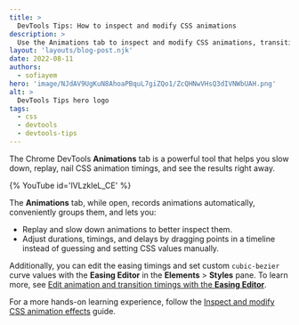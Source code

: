 ```yaml
---
title: >
  DevTools Tips: How to inspect and modify CSS animations
description: >
  Use the Animations tab to inspect and modify CSS animations, transitions, and more.
layout: 'layouts/blog-post.njk'
date: 2022-08-11
authors:
  - sofiayem
hero: 'image/NJdAV9UgKuN8AhoaPBquL7giZQo1/ZcQHNwVHsQ3dIVNWbUAH.png'
alt: >
  DevTools Tips hero logo
tags:
  - css
  - devtools
  - devtools-tips
---
```


The Chrome DevTools **Animations** tab is a powerful tool that helps you slow down, replay, nail CSS animation timings, and see the results right away.

{% YouTube id='lVLzkleL_CE' %}

The **Animations** tab, while open, records animations automatically, conveniently groups them, and lets you:

- Replay and slow down animations to better inspect them.
- Adjust durations, timings, and delays by dragging points in a timeline instead of guessing and setting CSS values manually.

Additionally, you can edit the easing timings and set custom `cubic-bezier` curve values with the **Easing Editor** in the **Elements** > **Styles** pane. To learn more, see [Edit animation and transition timings with the **Easing Editor**](/docs/devtools/css/reference/#edit-easing).

For a more hands-on learning experience, follow the [Inspect and modify CSS animation effects](/docs/devtools/css/animations/) guide.

